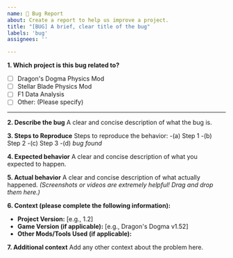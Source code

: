 ```yaml
---
name: 🐞 Bug Report
about: Create a report to help us improve a project.
title: "[BUG] A brief, clear title of the bug"
labels: 'bug'
assignees: ''

---
```


**1. Which project is this bug related to?**
- [ ] Dragon's Dogma Physics Mod
- [ ] Stellar Blade Physics Mod
- [ ] F1 Data Analysis
- [ ] Other: (Please specify)

---

**2. Describe the bug**
A clear and concise description of what the bug is.

**3. Steps to Reproduce**
Steps to reproduce the behavior:
-(a) Step 1
-(b) Step 2
-(c) Step 3
-(d) *bug found*

**4. Expected behavior**
A clear and concise description of what you expected to happen.

**5. Actual behavior**
A clear and concise description of what actually happened.
*(Screenshots or videos are extremely helpful! Drag and drop them here.)*

**6. Context (please complete the following information):**
- **Project Version:** [e.g., 1.2]
- **Game Version (if applicable):** [e.g., Dragon's Dogma v1.52]
- **Other Mods/Tools Used (if applicable):**

**7. Additional context**
Add any other context about the problem here.
